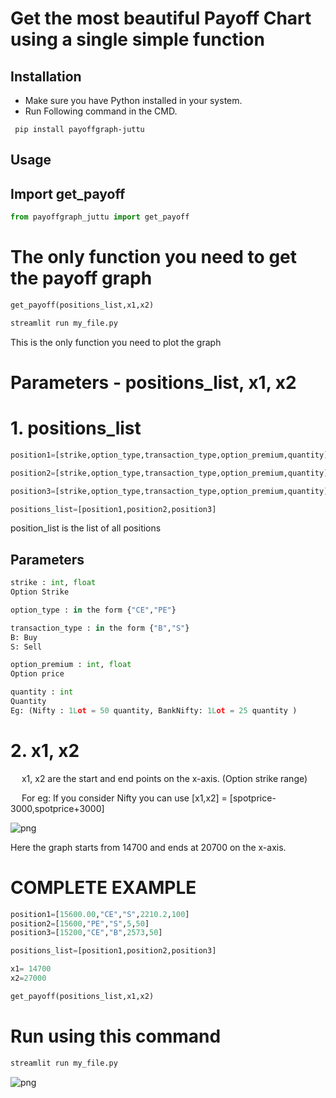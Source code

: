 # Get the most beautiful Payoff Chart using a single simple function


## Installation

- Make sure you have Python installed in your system.
- Run Following command in the CMD.
 ```
  pip install payoffgraph-juttu
  ```

## Usage

## Import get_payoff

```python
from payoffgraph_juttu import get_payoff
```

# The only function you need to get the payoff graph

```python
get_payoff(positions_list,x1,x2)
```

```python
streamlit run my_file.py
```

This is the only function you need to plot the graph

# Parameters - positions_list, x1, x2

# 1. positions_list

```python
position1=[strike,option_type,transaction_type,option_premium,quantity]

position2=[strike,option_type,transaction_type,option_premium,quantity]

position3=[strike,option_type,transaction_type,option_premium,quantity]

positions_list=[position1,position2,position3]

```
position_list is the list of all positions


Parameters
----------

```python
strike : int, float
Option Strike 

option_type : in the form {"CE","PE"}

transaction_type : in the form {"B","S"}
B: Buy 
S: Sell

option_premium : int, float
Option price

quantity : int
Quantity
Eg: (Nifty : 1Lot = 50 quantity, BankNifty: 1Lot = 25 quantity )

```


# 2. x1, x2

&emsp; x1, x2 are the start and end points on the x-axis. (Option strike range)

&emsp; For eg: If you consider Nifty you can use [x1,x2] = [spotprice-3000,spotprice+3000]

![png](https://github.com/Juttu/ss/blob/main/nifty.png)

Here the graph starts from 14700 and ends at 20700 on the x-axis.

# COMPLETE EXAMPLE

```python
position1=[15600.00,"CE","S",2210.2,100]
position2=[15600,"PE","S",5,50]
position3=[15200,"CE","B",2573,50]

positions_list=[position1,position2,position3]

x1= 14700
x2=27000

get_payoff(positions_list,x1,x2)
```
# Run using this command

```python
streamlit run my_file.py
```

![png](https://github.com/Juttu/ss/blob/main/nifty.png)





